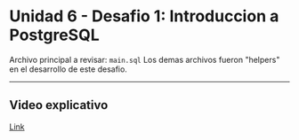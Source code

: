 # Unidad 6 - Desafio 1: Introduccion a PostgreSQL

Archivo principal a revisar: `main.sql`
Los demas archivos fueron "helpers" en el desarrollo de este desafio.

---

## Video explicativo

[Link](https://youtu.be/4GbBhGBtL1U)
